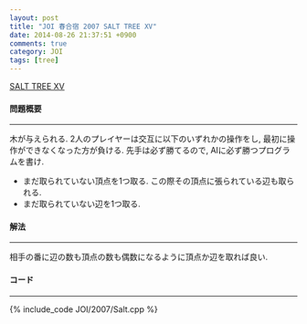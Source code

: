 ```yaml
---
layout: post
title: "JOI 春合宿 2007 SALT TREE XV"
date: 2014-08-26 21:37:51 +0900
comments: true
category: JOI
tags: [tree]
---
```


[SALT TREE XV](http://joisc2007.contest.atcoder.jp/tasks/joisc2007_salt)

#### 問題概要

****

木が与えられる. 2人のプレイヤーは交互に以下のいずれかの操作をし, 最初に操作ができなくなった方が負ける. 先手は必ず勝てるので, AIに必ず勝つプログラムを書け.  

* まだ取られていない頂点を1つ取る. この際その頂点に張られている辺も取られる.
* まだ取られていない辺を1つ取る.


#### 解法

****

相手の番に辺の数も頂点の数も偶数になるように頂点か辺を取れば良い.


#### コード

****

{% include_code JOI/2007/Salt.cpp %}
